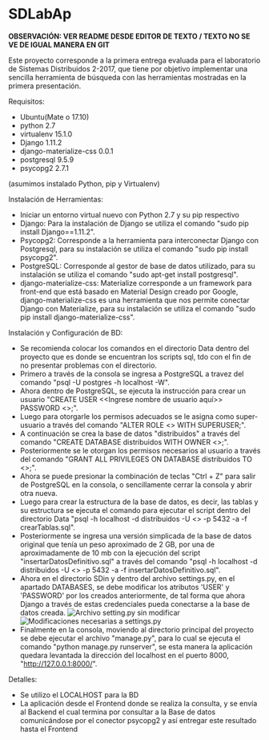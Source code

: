 # SDLabAp
**OBSERVACIÓN: VER README DESDE EDITOR DE TEXTO / TEXTO NO SE VE DE IGUAL MANERA EN GIT**

Este proyecto corresponde a la primera entrega evaluada para el laboratorio de Sistemas Distribuidos 2-2017, que tiene por objetivo implementar una sencilla herramienta
de búsqueda con las herramientas mostradas en la primera presentación.

Requisitos:
- Ubuntu(Mate o 17.10)
- python 2.7
- virtualenv 15.1.0
- Django 1.11.2
- django-materialize-css 0.0.1
- postgresql 9.5.9
- psycopg2 2.7.1

(asumimos instalado Python, pip y Virtualenv)

Instalación de Herramientas:
- Iniciar un entorno virtual nuevo con Python 2.7 y su pip respectivo
- Django: Para la instalación de Django se utiliza el comando "sudo pip install Django==1.11.2".
- Psycopg2: Corresponde a la herramienta para interconectar Django con Postgresql, para su instalación se utiliza el comando "sudo pip install psycopg2".
- PostgreSQL: Corresponde al gestor de base de datos utilizado, para su instalación se utiliza el comando "sudo apt-get install postgresql".
- django-materialize-css: Materialize corresponde a un framework para front-end que está basado en Material Design creado por Google, django-materialize-css
  es una herramienta que nos permite conectar Django con Materialize, para su instalación se utiliza el comando "sudo pip install django-materialize-css".

Instalación y Configuración de BD:
- Se recomienda colocar los comandos en el directorio Data dentro del proyecto que es donde se encuentran los scripts sql, tdo con el fin de no presentar problemas con el directorio.
- Primero a través de la consola se ingresa a PostgreSQL a travez del comando "psql -U postgres -h localhost -W".
- Ahora dentro de PostgreSQL, se ejecuta la instrucción para crear un usuario "CREATE USER <<Ingrese nombre de usuario aquí>> PASSWORD <<Ingrese su pass>>;".
- Luego para otorgarle los permisos adecuados se le asigna como super-usuario a través del comando "ALTER ROLE <<Ingrese nombre de usuario>> WITH SUPERUSER;".
- A continuación se crea la base de datos "distribuidos" a través del comando "CREATE DATABASE distribuidos WITH OWNER <<Ingrese nombre de usuario>>;".
- Posteriormente se le otorgan los permisos necesarios al usuario a través del comando "GRANT ALL PRIVILEGES ON DATABASE distribuidos TO <<Ingrese nombre de usuario>>;".
- Ahora se puede presionar la combinación de teclas "Ctrl + Z" para salir de PostgreSQL en la consola, o sencillamente cerrar la consola y abrir otra nueva.
- Luego para crear la estructura de la base de datos, es decir, las tablas y su estructura se ejecuta el comando para ejecutar el script dentro del directorio Data
  "psql -h localhost -d distribuidos -U <<USUARIO DE SU BD>> -p 5432 -a -f crearTablas.sql".
- Posteriormente se ingresa una versión simplicada de la base de datos original que tenía un peso aproximado de 2 GB, por una de aproximadamente de 10 mb con la
  ejecución del script "insertarDatosDefinitivo.sql" a través del comando "psql -h localhost -d distribuidos -U <<USUARIO DE SU BD>> -p 5432 -a -f insertarDatosDefinitivo.sql".
- Ahora en el directorio SDin y dentro del archivo settings.py, en el apartado DATABASES, se debe modificar los atributos 'USER' y 'PASSWORD' por los creados anteriormente, de tal forma
  que ahora Django a través de estas credenciales pueda conectarse a la base de datos creada.
  ![Archivo setting.py sin modificar](https://user-images.githubusercontent.com/22055735/32140838-ab69ec06-bc4d-11e7-8081-92587d4af3a0.PNG)
  ![Modificaciones necesarias a settings.py](https://user-images.githubusercontent.com/22055735/32140837-ab4aa03a-bc4d-11e7-90ca-1dbde997c5a7.PNG)
- Finalmente en la consola, moviendo al directorio principal del proyecto se debe ejecutar el archivo "manage.py", para lo cual se ejecuta el comando "python manage.py runserver", se esta
  manera la aplicación quedara levantada la dirección del localhost en el puerto 8000, "http://127.0.0.1:8000/".

Detalles:
* Se utilizo el LOCALHOST para la BD
* La aplicación desde el Frontend donde se realiza la consulta, y se envía al Backend el cual termina por consultar a la Base de datos
comunicándose por el conector psycopg2 y así entregar este resultado hasta el Frontend

